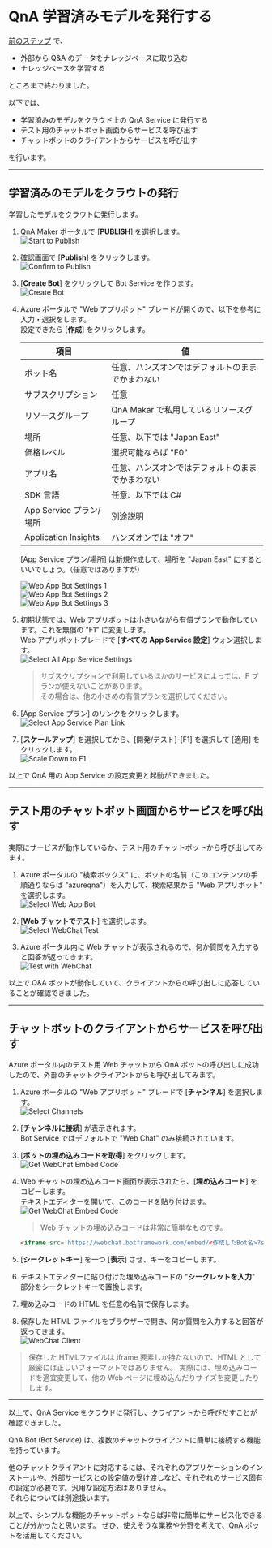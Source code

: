 # QnA 学習済みモデルを発行する

[前のステップ](./02_train_and_test_qna.md) で、

- 外部から Q&A のデータをナレッジベースに取り込む
- ナレッジベースを学習する
 
ところまで終わりました。

以下では、

- 学習済みのモデルをクラウド上の QnA Service に発行する
- テスト用のチャットボット画面からサービスを呼び出す
- チャットボットのクライアントからサービスを呼び出す

を行います。

---

## 学習済みのモデルをクラウトの発行

学習したモデルをクラウトに発行します。

1. QnA Maker ポータルで [**PUBLISH**] を選択します。  
   ![Start to Publish](./images/03/start_to_publish.jpg)

2. 確認画面で [**Publish**] をクリックします。  
   ![Confirm to Publish](./images/03/confirm_to_publish.jpg)

3. [**Create Bot**] をクリックして Bot Service を作ります。  
   ![Create Bot](./images/03/create_bot.jpg)

4. Azure ポータルで "Web アプリボット" ブレードが開くので、以下を参考に入力・選択をします。  
   設定できたら [**作成**] をクリックします。

   |項目|値|
   |---|---|
   |ボット名|任意、ハンズオンではデフォルトのままでかまわない|
   |サブスクリプション|任意|
   |リソースグループ|QnA Makar で私用しているリソースグループ|
   |場所|任意、以下では "Japan East"|
   |価格レベル|選択可能ならば "F0"|
   |アプリ名|任意、ハンズオンではデフォルトのままでかまわない|
   |SDK 言語|任意、以下では C#|
   |App Service プラン/場所|別途説明|
   |Application Insights|ハンズオンでは "オフ"|

   [App Service プラン/場所] は新規作成して、場所を "Japan East" にするといいでしょう。（任意ではありますが）

   ![Web App Bot Settings 1](./images/03/web_app_bot_settings1.jpg)  
   ![Web App Bot Settings 2](./images/03/web_app_bot_settings1.jpg)  
   ![Web App Bot Settings 3](./images/03/web_app_bot_settings1.jpg)

5. 初期状態では、Web アプリボットは小さいながら有償プランで動作しています。これを無償の "F1" に変更します。  
   Web アプリボットブレードで [**すべての App Service 設定**] ウォン選択します。  
   ![Select All App Service Settings](./images/03/all_app_service_settings.jpg)

   > サブスクリプションで利用しているほかのサービスによっては、F プランが使えないことがあります。  
   > その場合は、他の小さめの有償プランを選択してください。

6. [App Service プラン] のリンクをクリックします。  
   ![Select App Service Plan Link](./images/03/select_app_service_plan_link.jpg)

7. [**スケールアップ**] を選択してから、[開発/テスト]-[F1] を選択して [適用] をクリックします。  
   ![Scale Down to F1](./images/03/scale_down_to_f1.jpg)

以上で QnA 用の App Service の設定変更と起動ができました。

---

## テスト用のチャットボット画面からサービスを呼び出す

実際にサービスが動作しているか、テスト用のチャットボットから呼び出してみます。

1. Azure ポータルの "検索ボックス" に、ボットの名前（このコンテンツの手順通りならば "azureqna"）を入力して、検索結果から "Web アプリボット" を選択します。  
   ![Select Web App Bot](./images/03/select_web_app_bot.jpg)

2. [**Web チャットでテスト**] を選択します。  
   ![Select WebChat Test](./images/03/select_webchat_test.jpg)

3. Azure ポータル内に Web チャットが表示されるので、何か質問を入力すると回答が返ってきます。  
   ![Test with WebChat](./images/03/test_with_webchat.jpg)

以上で Q&A ボットが動作していて、クライアントからの呼び出しに応答していることが確認できました。

---

## チャットボットのクライアントからサービスを呼び出す

Azure ポータル内のテスト用 Web チャットから QnA ボットの呼び出しに成功したので、外部のチャットクライアントからも呼び出してみます。

1. Azure ポータルの "Web アプリボット" ブレードで [**チャンネル**] を選択します。  
   ![Select Channels](./images/03/select_channels.jpg)

2. [**チャンネルに接続**] が表示されます。  
   Bot Service ではデフォルトで "Web Chat" のみ接続されています。
3. [**ボットの埋め込みコードを取得**] をクリックします。  
   ![Get WebChat Embed Code](./images/03/edit_webchat_settings.jpg)

4. Web チャットの埋め込みコード画面が表示されたら、[**埋め込みコード**] をコピーします。  
   テキストエディターを開いて、このコードを貼り付けます。  
   ![Get WebChat Embed Code](./images/03/get_webchat_embed_code.jpg)

   > Web チャットの埋め込みコードは非常に簡単なものです。  

   ```html
   <iframe src='https://webchat.botframework.com/embed/<作成したBot名>?s=シークレットを入力'  style='min-width: 400px; width: 100%; min-height: 500px;'></iframe>
   ```

5. [**シークレットキー**] を一つ [**表示**] させ、キーをコピーします。
6. テキストエディターに貼り付けた埋め込みコードの "**シークレットを入力**" 部分をシークレットキーで置換します。
7. 埋め込みコードの HTML を任意の名前で保存します。
8. 保存した HTML ファイルをブラウザーで開き、何か質問を入力すると回答が返ってきます。  
   ![WebChat Client](./images/03/webchat_client.jpg)

> 保存した HTMLファイルは iframe 要素しか持たないので、HTML として厳密には正しいフォーマットではありません。
> 実際には、埋め込みコードを適宜変更して、他の Web ページに埋め込んだりサイズを変更したりします。

---

以上で、QnA Service をクラウドに発行し、クライアントから呼びだすことが確認できました。

QnA Bot (Bot Service) は、複数のチャットクライアントに簡単に接続する機能を持っています。

他のチャットクライアントに対応するには、それぞれのアプリケーションのインストールや、外部サービスとの設定値の受け渡しなど、それぞれのサービス固有の設定が必要です。汎用な設定方法はありません。  
それらについては別途扱います。

以上で、シンプルな機能のチャットボットならば非常に簡単にサービス化できることが分かったと思います。
ぜひ、使えそうな業務や分野を考えて、QnA ボットを活用してください。
